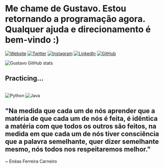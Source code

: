 # Me chame de Gustavo. Estou retornando a programação agora. Qualquer ajuda e direcionamento é bem-vindo :) 

[![Website](https://img.shields.io/badge/website-000000?style=for-the-badge&logo=About.me&logoColor=white)](https://gustavctt.netlify.app)
[![Twitter](https://img.shields.io/badge/Twitter-1DA1F2?style=for-the-badge&logo=twitter&logoColor=white)](https://twitter.com/tigusta0)
[![Instagram](https://img.shields.io/badge/Instagram-E4405F?style=for-the-badge&logo=instagram&logoColor=white)](https://www.instagram.com/tigustavo_/)
[![LinkedIn](https://img.shields.io/badge/LinkedIn-0077B5?style=for-the-badge&logo=linkedin&logoColor=white)](https://www.linkedin.com/in/luiz-gustavo-de-oliveira-abab43259/)
[![GitHub](https://img.shields.io/badge/GitHub-100000?style=for-the-badge&logo=github&logoColor=white)](https://github.com/oGustaa)

![Gustavo GitHub stats](https://github-readme-stats.vercel.app/api?username=oGustaa&show_icons=true&theme=dracula)

## Practicing...

<div style="display:inline-block"><br/>
<img align="center" alt="Python" src="https://img.shields.io/badge/Python-14354C?style=for-the-badge&logo=python&logoColor=white"/>
</div>
<div style="display:inline-block"><br/>
<img align="center" alt="Java" src="https://img.shields.io/badge/Java-ED8B00?style=for-the-badge&logo=java&logoColor=white"/>
</div><br/>

## "Na medida que cada um de nós aprender que a matéria de que cada um de nós é feita, é idêntica a matéria com que todos os outros são feitos, na medida em que cada um de nós tiver consciência que a palavra semelhante, quer dizer semelhante mesmo, nós todos nos respeitaremos melhor."
 ~ Enéas Ferreira Carneiro 
